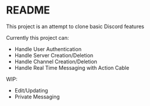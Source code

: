 # README

This project is an attempt to clone basic Discord features

Currently this project can:
* Handle User Authentication
* Handle Server Creation/Deletion 
* Handle Channel Creation/Deletion 
* Handle Real Time Messaging with Action Cable


WIP: 
* Edit/Updating 
* Private Messaging

